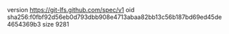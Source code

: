 version https://git-lfs.github.com/spec/v1
oid sha256:f0fbf92d56eb0d793dbb908e4713abaa82bb13c56b187bd69ed45de4654369b3
size 9281
